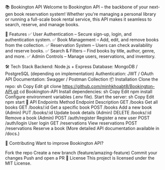📚 Bookington API
Welcome to Bookington API – the backbone of your next-gen book reservation system! Whether you're managing a personal library or running a full-scale book rental service, this API makes it seamless to search, reserve, and manage books.

🚀 Features
✅ User Authentication – Secure sign-up, login, and authentication system.
✅ Book Management – Add, edit, and remove books from the collection.
✅ Reservation System – Users can check availability and reserve books.
✅ Search & Filters – Find books by title, author, genre, and more.
✅ Admin Controls – Manage users, reservations, and inventory.

🛠️ Tech Stack
Backend: Node.js + Express
Database: MongoDB / PostgreSQL (depending on implementation)
Authentication: JWT / OAuth
API Documentation: Swagger / Postman Collection
📦 Installation
Clone the repo:
sh
Copy
Edit
git clone https://github.com/minhkhoabt8/Bookington-API.git
cd Bookington-API
Install dependencies:
sh
Copy
Edit
npm install
Configure environment variables (.env file).
Start the server:
sh
Copy
Edit
npm start
📡 API Endpoints
Method	Endpoint	Description
GET	/books	Get all books
GET	/books/:id	Get a specific book
POST	/books	Add a new book (Admin)
PUT	/books/:id	Update book details (Admin)
DELETE	/books/:id	Remove a book (Admin)
POST	/auth/register	Register a new user
POST	/auth/login	User login
GET	/reservations	View reservations
POST	/reservations	Reserve a book
(More detailed API documentation available in /docs.)

🤝 Contributing
Want to improve Bookington API?

Fork the repo
Create a new branch (feature/amazing-feature)
Commit your changes
Push and open a PR
📜 License
This project is licensed under the MIT License.
